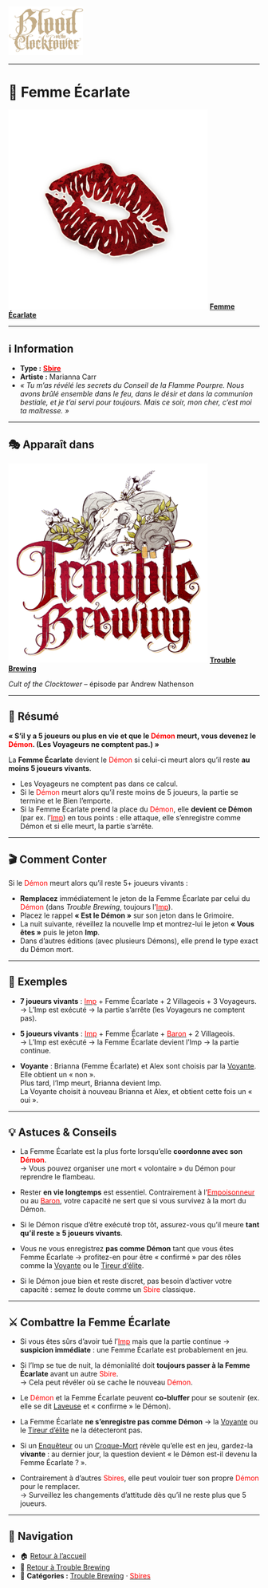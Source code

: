 <p align="left">
  <a href="/botc-fr-bambi/">
    <img src="../images/logo.png" alt="Accueil BotC FR" width="150">
  </a>
</p>

---

# 💃 Femme Écarlate  

[<img src="../images/Icon_scarletwoman.png" alt="Femme Écarlate" width="400">](femmeecarlate.md) [**Femme Écarlate**](../tb_roles/femmeecarlate.md)

---

## ℹ️ Information  

- **Type :** [<span style="color:red">**Sbire**</span>](../sbires.md)  
- **Artiste :** Marianna Carr  
- *« Tu m’as révélé les secrets du Conseil de la Flamme Pourpre. Nous avons brûlé ensemble dans le feu, dans le désir et dans la communion bestiale, et je t’ai servi pour toujours. Mais ce soir, mon cher, c’est moi ta maîtresse. »*  

---

## 🎭 Apparaît dans  

[<img src="../images/Logo_trouble_brewing.png" alt="Trouble Brewing" width="400">](../trouble_brewing.md) [**Trouble Brewing**](../trouble_brewing.md)  

*Cult of the Clocktower* – épisode par Andrew Nathenson  

---

## 📖 Résumé  

**« S’il y a 5 joueurs ou plus en vie et que le <span style="color:red">Démon</span> meurt, vous devenez le <span style="color:red">Démon</span>. (Les Voyageurs ne comptent pas.) »**

La **Femme Écarlate** devient le <span style="color:red">Démon</span> si celui-ci meurt alors qu’il reste **au moins 5 joueurs vivants**.  

- Les Voyageurs ne comptent pas dans ce calcul.  
- Si le <span style="color:red">Démon</span> meurt alors qu’il reste moins de 5 joueurs, la partie se termine et le Bien l’emporte.  
- Si la Femme Écarlate prend la place du <span style="color:red">Démon</span>, elle **devient ce Démon** (par ex. l’[<span style="color:red">Imp</span>](imp.md)) en tous points : elle attaque, elle s’enregistre comme Démon et si elle meurt, la partie s’arrête.  

---

## 🎬 Comment Conter  

Si le <span style="color:red">Démon</span> meurt alors qu’il reste 5+ joueurs vivants :  
- **Remplacez** immédiatement le jeton de la Femme Écarlate par celui du <span style="color:red">Démon</span> (dans *Trouble Brewing*, toujours l’[<span style="color:red">Imp</span>](imp.md)).  
- Placez le rappel **« Est le Démon »** sur son jeton dans le Grimoire.  
- La nuit suivante, réveillez la nouvelle Imp et montrez-lui le jeton **« Vous êtes »** puis le jeton **Imp**.  
- Dans d’autres éditions (avec plusieurs Démons), elle prend le type exact du Démon mort.  

---

## 🧾 Exemples  

- **7 joueurs vivants** : [<span style="color:red">Imp</span>](imp.md) + Femme Écarlate + 2 Villageois + 3 Voyageurs.  
  → L’Imp est exécuté → la partie s’arrête (les Voyageurs ne comptent pas).  

- **5 joueurs vivants** : [<span style="color:red">Imp</span>](imp.md) + Femme Écarlate + [<span style="color:red">Baron</span>](baron.md) + 2 Villageois.  
  → L’Imp est exécuté → la Femme Écarlate devient l’Imp → la partie continue.  

- **Voyante** : Brianna (Femme Écarlate) et Alex sont choisis par la [Voyante](voyante.md). Elle obtient un « non ».  
  Plus tard, l’Imp meurt, Brianna devient Imp.  
  La Voyante choisit à nouveau Brianna et Alex, et obtient cette fois un « oui ».  

---

## 💡 Astuces & Conseils  

- La Femme Écarlate est la plus forte lorsqu’elle **coordonne avec son <span style="color:red">Démon</span>**.  
  → Vous pouvez organiser une mort « volontaire » du Démon pour reprendre le flambeau.  

- Rester **en vie longtemps** est essentiel. Contrairement à l’[<span style="color:red">Empoisonneur</span>](empoisonneur.md) ou au [<span style="color:red">Baron</span>](baron.md), votre capacité ne sert que si vous survivez à la mort du Démon.  

- Si le Démon risque d’être exécuté trop tôt, assurez-vous qu’il meure **tant qu’il reste ≥ 5 joueurs vivants**.  

- Vous ne vous enregistrez **pas comme Démon** tant que vous êtes Femme Écarlate → profitez-en pour être « confirmé » par des rôles comme la [Voyante](voyante.md) ou le [Tireur d’élite](tueur.md).  

- Si le Démon joue bien et reste discret, pas besoin d’activer votre capacité : semez le doute comme un <span style="color:red">Sbire</span> classique.  

---

## ⚔️ Combattre la Femme Écarlate  

- Si vous êtes sûrs d’avoir tué l’[<span style="color:red">Imp</span>](imp.md) mais que la partie continue → **suspicion immédiate** : une Femme Écarlate est probablement en jeu.  

- Si l’Imp se tue de nuit, la démonialité doit **toujours passer à la Femme Écarlate** avant un autre <span style="color:red">Sbire</span>.  
  → Cela peut révéler où se cache le nouveau <span style="color:red">Démon</span>.  

- Le <span style="color:red">Démon</span> et la Femme Écarlate peuvent **co-bluffer** pour se soutenir (ex. elle se dit [Laveuse](laveuse.md) et « confirme » le Démon).  

- La Femme Écarlate **ne s’enregistre pas comme Démon** → la [Voyante](voyante.md) ou le [Tireur d’élite](tueur.md) ne la détecteront pas.  

- Si un [Enquêteur](enqueteur.md) ou un [Croque-Mort](croquemort.md) révèle qu’elle est en jeu, gardez-la **vivante** : au dernier jour, la question devient « le Démon est-il devenu la Femme Écarlate ? ».  

- Contrairement à d’autres <span style="color:red">Sbires</span>, elle peut vouloir tuer son propre <span style="color:red">Démon</span> pour le remplacer.  
  → Surveillez les changements d’attitude dès qu’il ne reste plus que 5 joueurs.  

---

## 📂 Navigation  

- 🏠 [Retour à l’accueil](../README.md)  
- 🍺 [Retour à Trouble Brewing](../trouble_brewing.md)  
- 📂 **Catégories :** [Trouble Brewing](../trouble_brewing.md) · [<span style="color:red">Sbires</span>](../sbires.md)

